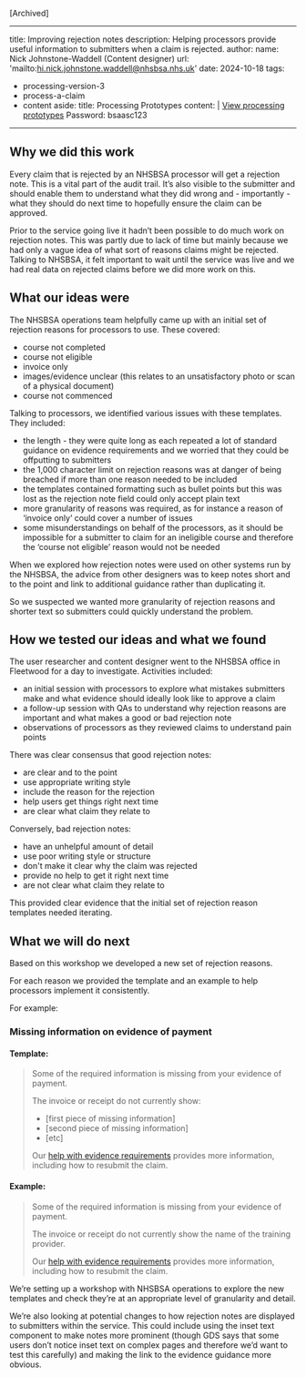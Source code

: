 [Archived]

---
title: Improving rejection notes
description: Helping processors provide useful information to submitters when a claim is rejected.
author:
  name: Nick Johnstone-Waddell (Content designer)
  url: 'mailto:hi.nick.johnstone.waddell@nhsbsa.nhs.uk'
date: 2024-10-18
tags:
  - processing-version-3
  - process-a-claim
  - content
aside:
  title:  Processing Prototypes
  content: |
    [View processing prototypes](https://adult-social-care-7fe9bafd955a.herokuapp.com/version-index?area=Processing) 
    Password: bsaasc123
---

## Why we did this work

Every claim that is rejected by an NHSBSA processor will get a rejection note. This is a vital part of the audit trail. It’s also visible to the submitter and should enable them to understand what they did wrong and - importantly - what they should do next time to hopefully ensure the claim can be approved.

Prior to the service going live it hadn’t been possible to do much work on rejection notes. This was partly due to lack of time but mainly because we had only a vague idea of what sort of reasons claims might be rejected. Talking to NHSBSA, it felt important to wait until the service was live and we had real data on rejected claims before we did more work on this.

## What our ideas were

The NHSBSA operations team helpfully came up with an initial set of rejection reasons for processors to use. These covered:

* course not completed
* course not eligible
* invoice only
* images/evidence unclear (this relates to an unsatisfactory photo or scan of a physical document)
* course not commenced

Talking to processors, we identified various issues with these templates. They included:

* the length - they were quite long as each repeated a lot of standard guidance on evidence requirements and we worried that they could be offputting to submitters
* the 1,000 character limit on rejection reasons was at danger of being breached if more than one reason needed to be included
* the templates contained formatting such as bullet points but this was lost as the rejection note field could only accept plain text
* more granularity of reasons was required, as for instance a reason of ‘invoice only’ could cover a number of issues
* some misunderstandings on behalf of the processors, as it should be impossible for a submitter to claim for an ineligible course and therefore the ‘course not eligible’ reason would not be needed

When we explored how rejection notes were used on other systems run by the NHSBSA, the advice from other designers was to keep notes short and to the point and link to additional guidance rather than duplicating it.

So we suspected we wanted more granularity of rejection reasons and shorter text so submitters could quickly understand the problem.

## How we tested our ideas and what we found

The user researcher and content designer went to the NHSBSA office in Fleetwood for a day to investigate. Activities included:

* an initial session with processors to explore what mistakes submitters make and what evidence should ideally look like to approve a claim
* a follow-up session with QAs to understand why rejection reasons are important and what makes a good or bad rejection note
* observations of processors as they reviewed claims to understand pain points

There was clear consensus that good rejection notes:

* are clear and to the point
* use appropriate writing style
* include the reason for the rejection
* help users get things right next time
* are clear what claim they relate to

Conversely, bad rejection notes:

* have an unhelpful amount of detail
* use poor writing style or structure
* don't make it clear why the claim was rejected
* provide no help to get it right next time
* are not clear what claim they relate to

This provided clear evidence that the initial set of rejection reason templates needed iterating.

## What we will do next

Based on this workshop we developed a new set of rejection reasons.

For each reason we provided the template and an example to help processors implement it consistently.

For example:

### Missing information on evidence of payment

#### Template:

> Some of the required information is missing from your evidence of payment.
> 
> The invoice or receipt do not currently show:
> - [first piece of missing information]
> - [second piece of missing information]
> - [etc]
>
> Our [help with evidence requirements](#) provides more information, including how to resubmit the claim.

#### Example:

> Some of the required information is missing from your evidence of payment.
>
> The invoice or receipt do not currently show the name of the training provider.
>
> Our [help with evidence requirements](#) provides more information, including how to resubmit the claim.

We’re setting up a workshop with NHSBSA operations to explore the new templates and check they’re at an appropriate level of granularity and detail.

We’re also looking at potential changes to how rejection notes are displayed to submitters within the service. This could include using the inset text component to make notes more prominent (though GDS says that some users don’t notice inset text on complex pages and therefore we’d want to test this carefully) and making the link to the evidence guidance more obvious.